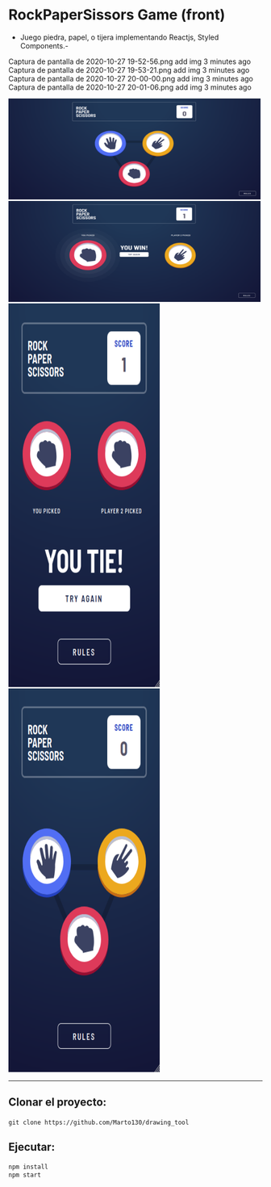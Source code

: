 
# RockPaperSissors Game (front)


- Juego piedra, papel, o tijera implementando Reactjs, Styled Components.-


Captura de pantalla de 2020-10-27 19-52-56.png
add img
3 minutes ago
Captura de pantalla de 2020-10-27 19-53-21.png
add img
3 minutes ago
Captura de pantalla de 2020-10-27 20-00-00.png
add img
3 minutes ago
Captura de pantalla de 2020-10-27 20-01-06.png
add img
3 minutes ago 


<img src="img/Captura de pantalla de 2020-10-27 19-52-56.png" width="500" height="200"/>
<img src="img/Captura de pantalla de 2020-10-27 19-53-21.png" width="500" height="200"/>
<img src="img/Captura de pantalla de 2020-10-27 20-00-00.png" width="300" height="760"/>
<img src="img/Captura de pantalla de 2020-10-27 20-01-06.png" width="300" height="760"/>

* * *



## Clonar el proyecto:

`git clone https://github.com/Marto130/drawing_tool`

## Ejecutar:


```
npm install
npm start
```
